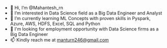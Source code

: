 - 👋 Hi, I’m @Mahantesh_rn
- 👀 I’m interested in Data Science field as a Big Data Engineer and Analyst
- 🌱 I’m currently learning ML Concepts with proven skills in Pyspark, Azure, AWS, HDFS, Excel, SQL and Python
- 💞️ I'm looking for employment opportunity with Data Science firms as a Big Data Engineer
- 📫 Kindly reach me at manturn246@gmail.com

<!---
Mahanteshrn/Mahanteshrn is a ✨ special ✨ repository because its `README.md` (this file) appears on your GitHub profile.
You can click the Preview link to take a look at your changes.
--->
